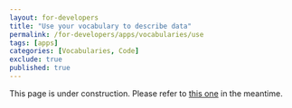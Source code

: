 ```yaml
---
layout: for-developers
title: "Use your vocabulary to describe data"
permalink: /for-developers/apps/vocabularies/use
tags: [apps]
categories: [Vocabularies, Code]
exclude: true
published: true
---
```


This page is under construction. Please refer to [this one](/for-developers/apps/vocabularies/use/quickstart) in the meantime.
